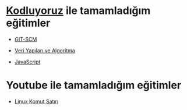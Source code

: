 # [Kodluyoruz](https://www.patika.dev) ile tamamladığım eğitimler

* [GIT-SCM](Git/README.md)

* [Veri Yapıları ve Algoritma](Veriyapilarivealgoritma/README.md)

* [JavaScript](JavaScript)

# Youtube ile tamamladığım eğitimler

* [Linux Komut Satırı](Linux/README.md)
